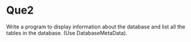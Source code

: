 # Que2

Write a program to display information about the database and list all the tables in the database. (Use DatabaseMetaData).
